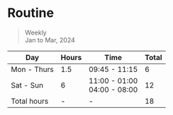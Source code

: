 # Routine 
> Weekly  
> Jan to Mar, 2024

| Day | Hours | Time| Total |
|-----|-------|-----|-------|
| Mon - Thurs | 1.5 | 09:45 - 11:15 | 6 |
| Sat - Sun | 6 | 11:00 - 01:00 <br> 04:00 - 08:00| 12 |
| Total hours | - | - | 18 |
